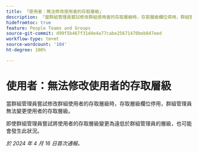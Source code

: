 ```yaml
---
title: 「使用者：無法修改使用者的存取層級」
description: 「當群組管理員嘗試修改群組使用者的存取層級時，存取層級欄位停用，群組管理員無法變更使用者的存取層級。」
hidefromtoc: true
feature: People Teams and Groups
source-git-commit: d99f5b467f31d4e4a77cabe25671470beb847eed
workflow-type: tm+mt
source-wordcount: '104'
ht-degree: 100%

---
```



# 使用者：無法修改使用者的存取層級

<!--

>[!NOTE]
>
>This issue was fixed on May 9, 2024.

-->

當群組管理員嘗試修改群組使用者的存取層級時，存取層級欄位停用，群組管理員無法變更使用者的存取層級。

即使群組管理員嘗試將使用者的存取層級變更為遠低於群組管理員的層級，也可能會發生此狀況。

_於 2024 年 4 月 16 日首次通報。_

